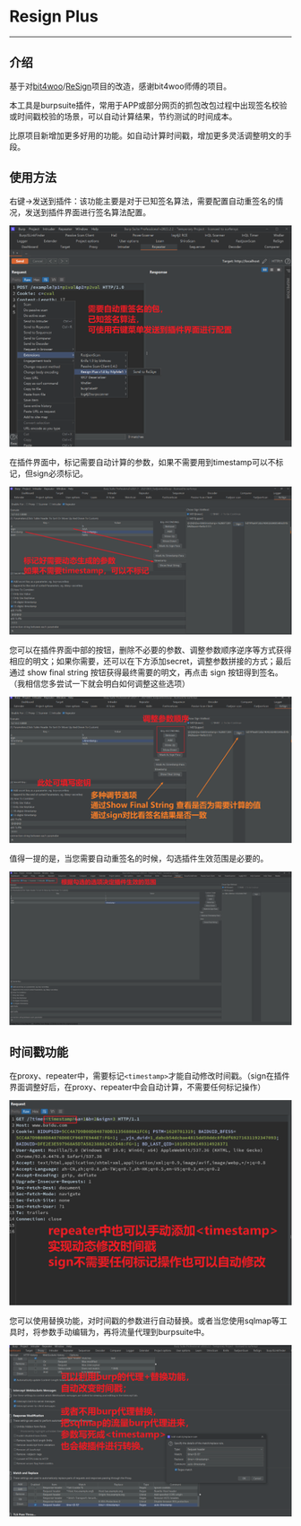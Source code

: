 # Resign Plus

---

## 介绍

基于对[bit4woo](https://github.com/bit4woo)/[ReSign](https://github.com/bit4woo/ReSign)项目的改造，感谢bit4woo师傅的项目。

本工具是burpsuite插件，常用于APP或部分网页的抓包改包过程中出现签名校验或时间戳校验的场景，可以自动计算结果，节约测试的时间成本。

比原项目新增加更多好用的功能。如自动计算时间戳，增加更多灵活调整明文的手段。

## 使用方法

右键->发送到插件：该功能主要是对于已知签名算法，需要配置自动重签名的情况，发送到插件界面进行签名算法配置。

![image-20220513153426044](ReadMe.assets/image-20220513153426044.png)

在插件界面中，标记需要自动计算的参数，如果不需要用到timestamp可以不标记，但sign必须标记。

![image-20220511180538287](ReadMe.assets/image-20220511180538287.png)

您可以在插件界面中部的按钮，删除不必要的参数、调整参数顺序逆序等方式获得相应的明文；如果你需要，还可以在下方添加secret，调整参数拼接的方式；最后通过 show final string 按钮获得最终需要的明文，再点击 sign 按钮得到签名。（我相信您多尝试一下就会明白如何调整这些选项）

![image-20220511181004482](ReadMe.assets/image-20220511181004482.png)

值得一提的是，当您需要自动重签名的时候，勾选插件生效范围是必要的。

![image-20220511182909825](ReadMe.assets/image-20220511182909825.png)



## 时间戳功能

在proxy、repeater中，需要标记`<timestamp>`才能自动修改时间戳。（sign在插件界面调整好后，在proxy、repeater中会自动计算，不需要任何标记操作）

![image-20220511181829540](ReadMe.assets/image-20220511181829540.png)

您可以使用替换功能，对时间戳的参数进行自动替换。或者当您使用sqlmap等工具时，将参数手动编辑为<timestamp>，再将流量代理到burpsuite中。

![image-20220511182753051](ReadMe.assets/image-20220511182753051.png)
